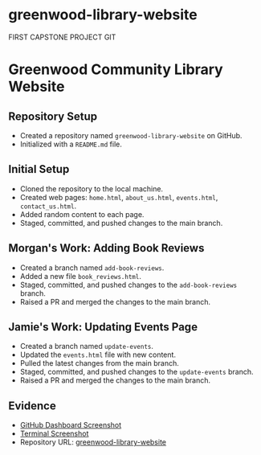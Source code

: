 # greenwood-library-website
FIRST CAPSTONE PROJECT GIT
# Greenwood Community Library Website

## Repository Setup
- Created a repository named `greenwood-library-website` on GitHub.
- Initialized with a `README.md` file.

## Initial Setup
- Cloned the repository to the local machine.
- Created web pages: `home.html`, `about_us.html`, `events.html`, `contact_us.html`.
- Added random content to each page.
- Staged, committed, and pushed changes to the main branch.

## Morgan's Work: Adding Book Reviews
- Created a branch named `add-book-reviews`.
- Added a new file `book_reviews.html`.
- Staged, committed, and pushed changes to the `add-book-reviews` branch.
- Raised a PR and merged the changes to the main branch.

## Jamie's Work: Updating Events Page
- Created a branch named `update-events`.
- Updated the `events.html` file with new content.
- Pulled the latest changes from the main branch.
- Staged, committed, and pushed changes to the `update-events` branch.
- Raised a PR and merged the changes to the main branch.

## Evidence
- [GitHub Dashboard Screenshot](path_to_screenshot)
- [Terminal Screenshot](path_to_screenshot)
- Repository URL: [greenwood-library-website](https://github.com/yourusername/greenwood-library-website)
